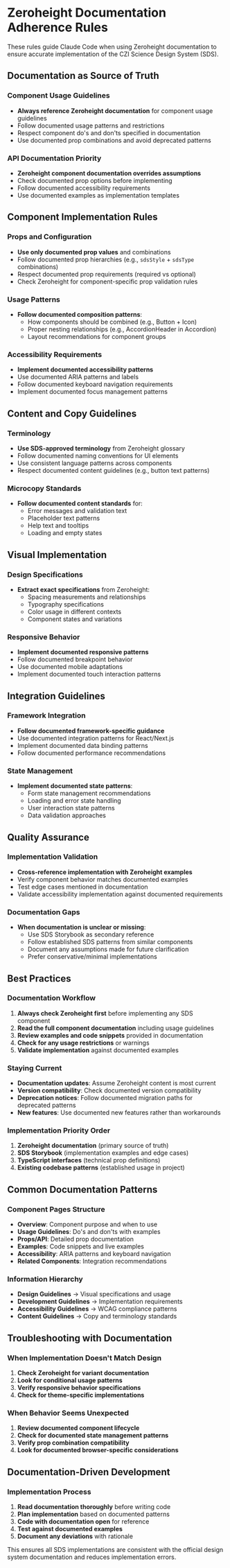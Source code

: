 # Zeroheight Documentation Adherence Rules

These rules guide Claude Code when using Zeroheight documentation to ensure accurate implementation of the CZI Science Design System (SDS).

## Documentation as Source of Truth

### Component Usage Guidelines

- **Always reference Zeroheight documentation** for component usage guidelines
- Follow documented usage patterns and restrictions
- Respect component do's and don'ts specified in documentation
- Use documented prop combinations and avoid deprecated patterns

### API Documentation Priority

- **Zeroheight component documentation overrides assumptions**
- Check documented prop options before implementing
- Follow documented accessibility requirements
- Use documented examples as implementation templates

## Component Implementation Rules

### Props and Configuration

- **Use only documented prop values** and combinations
- Follow documented prop hierarchies (e.g., `sdsStyle` + `sdsType` combinations)
- Respect documented prop requirements (required vs optional)
- Check Zeroheight for component-specific prop validation rules

### Usage Patterns

- **Follow documented composition patterns**:
  - How components should be combined (e.g., Button + Icon)
  - Proper nesting relationships (e.g., AccordionHeader in Accordion)
  - Layout recommendations for component groups

### Accessibility Requirements

- **Implement documented accessibility patterns**
- Use documented ARIA patterns and labels
- Follow documented keyboard navigation requirements
- Implement documented focus management patterns

## Content and Copy Guidelines

### Terminology

- **Use SDS-approved terminology** from Zeroheight glossary
- Follow documented naming conventions for UI elements
- Use consistent language patterns across components
- Respect documented content guidelines (e.g., button text patterns)

### Microcopy Standards

- **Follow documented content standards** for:
  - Error messages and validation text
  - Placeholder text patterns
  - Help text and tooltips
  - Loading and empty states

## Visual Implementation

### Design Specifications

- **Extract exact specifications** from Zeroheight:
  - Spacing measurements and relationships
  - Typography specifications
  - Color usage in different contexts
  - Component states and variations

### Responsive Behavior

- **Implement documented responsive patterns**
- Follow documented breakpoint behavior
- Use documented mobile adaptations
- Implement documented touch interaction patterns

## Integration Guidelines

### Framework Integration

- **Follow documented framework-specific guidance**
- Use documented integration patterns for React/Next.js
- Implement documented data binding patterns
- Follow documented performance recommendations

### State Management

- **Implement documented state patterns**:
  - Form state management recommendations
  - Loading and error state handling
  - User interaction state patterns
  - Data validation approaches

## Quality Assurance

### Implementation Validation

- **Cross-reference implementation with Zeroheight examples**
- Verify component behavior matches documented examples
- Test edge cases mentioned in documentation
- Validate accessibility implementation against documented requirements

### Documentation Gaps

- **When documentation is unclear or missing**:
  - Use SDS Storybook as secondary reference
  - Follow established SDS patterns from similar components
  - Document any assumptions made for future clarification
  - Prefer conservative/minimal implementations

## Best Practices

### Documentation Workflow

1. **Always check Zeroheight first** before implementing any SDS component
2. **Read the full component documentation** including usage guidelines
3. **Review examples and code snippets** provided in documentation
4. **Check for any usage restrictions** or warnings
5. **Validate implementation** against documented examples

### Staying Current

- **Documentation updates**: Assume Zeroheight content is most current
- **Version compatibility**: Check documented version compatibility
- **Deprecation notices**: Follow documented migration paths for deprecated patterns
- **New features**: Use documented new features rather than workarounds

### Implementation Priority Order

1. **Zeroheight documentation** (primary source of truth)
2. **SDS Storybook** (implementation examples and edge cases)
3. **TypeScript interfaces** (technical prop definitions)
4. **Existing codebase patterns** (established usage in project)

## Common Documentation Patterns

### Component Pages Structure

- **Overview**: Component purpose and when to use
- **Usage Guidelines**: Do's and don'ts with examples
- **Props/API**: Detailed prop documentation
- **Examples**: Code snippets and live examples
- **Accessibility**: ARIA patterns and keyboard navigation
- **Related Components**: Integration recommendations

### Information Hierarchy

- **Design Guidelines** → Visual specifications and usage
- **Development Guidelines** → Implementation requirements
- **Accessibility Guidelines** → WCAG compliance patterns
- **Content Guidelines** → Copy and terminology standards

## Troubleshooting with Documentation

### When Implementation Doesn't Match Design

1. **Check Zeroheight for variant documentation**
2. **Look for conditional usage patterns**
3. **Verify responsive behavior specifications**
4. **Check for theme-specific implementations**

### When Behavior Seems Unexpected

1. **Review documented component lifecycle**
2. **Check for documented state management patterns**
3. **Verify prop combination compatibility**
4. **Look for documented browser-specific considerations**

## Documentation-Driven Development

### Implementation Process

1. **Read documentation thoroughly** before writing code
2. **Plan implementation** based on documented patterns
3. **Code with documentation open** for reference
4. **Test against documented examples**
5. **Document any deviations** with rationale

This ensures all SDS implementations are consistent with the official design system documentation and reduces implementation errors.

